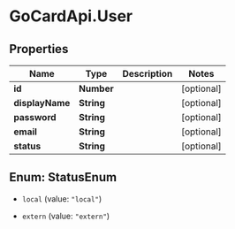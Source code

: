# GoCardApi.User

## Properties
Name | Type | Description | Notes
------------ | ------------- | ------------- | -------------
**id** | **Number** |  | [optional] 
**displayName** | **String** |  | [optional] 
**password** | **String** |  | [optional] 
**email** | **String** |  | [optional] 
**status** | **String** |  | [optional] 


<a name="StatusEnum"></a>
## Enum: StatusEnum


* `local` (value: `"local"`)

* `extern` (value: `"extern"`)




